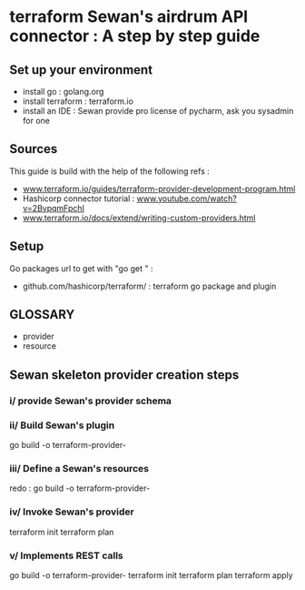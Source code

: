# terraform Sewan's airdrum API connector : A step by step guide

## Set up your environment
* install go : golang.org
* install terraform : terraform.io
* install an IDE : Sewan provide pro license of pycharm, ask you sysadmin for one

## Sources
This guide is build with the help of the following refs :
* www.terraform.io/guides/terraform-provider-development-program.html
* Hashicorp connector tutorial : www.youtube.com/watch?v=2BvpqmFpchI
* www.terraform.io/docs/extend/writing-custom-providers.html

## Setup
Go packages url to get with "go get <package url>" :
* github.com/hashicorp/terraform/ : terraform go package and plugin

## GLOSSARY
* provider
* resource

## Sewan skeleton provider creation steps
### i/ provide Sewan's provider schema
### ii/ Build Sewan's plugin
go build -o terraform-provider-<provider name=sewan>
### iii/ Define a Sewan's resources
redo : go build -o terraform-provider-<provider name=sewan>
### iv/ Invoke Sewan's provider
terraform init
terraform plan
### v/ Implements REST calls
go build -o terraform-provider-<provider name=sewan>
terraform init
terraform plan
terraform apply
